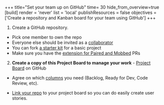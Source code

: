 +++
title="Set your team up on GitHub"
time= 30
hide_from_overview=true
[build]
  render = 'never'
  list = 'local'
  publishResources = false
objectives = ['Create a repository and Kanban board for your team using GitHub']
+++

1.  Create a GitHub repository.

- Pick one member to own the repo
- Everyone else should be invited as a [collaborator](https://help.github.com/en/articles/inviting-collaborators-to-a-personal-repository)
- You can fork [a starter kit](https://github.com/CodeYourFuture/cyf-final-project-starter-kit) for a basic project
- Make sure you have the [extension for Paired and Mobbed](https://marketplace.visualstudio.com/items?itemName=RichardKotze.git-mob) PRs

2. **Create a copy of this Project Board to manage your work** - [Project Board](https://github.com/orgs/CodeYourFuture/projects/13) on GitHub

- Agree on which [columns](https://docs.github.com/en/issues/organizing-your-work-with-project-boards/managing-project-boards/linking-a-repository-to-a-project-board) you need (Backlog, Ready for Dev, Code Review, etc).

- [Link your repo](https://docs.github.com/en/issues/organizing-your-work-with-project-boards/managing-project-boards/linking-a-repository-to-a-project-board) to your project board so you can do easily create user stories.

